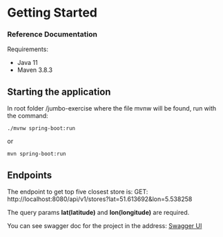 # Getting Started

### Reference Documentation

Requirements: 

 - Java 11
 - Maven 3.8.3


## Starting the application
In root folder /jumbo-exercise where the file mvnw will be found, run with the command:

    ./mvnw spring-boot:run

or 

    mvn spring-boot:run
    
## Endpoints
The endpoint to get top five closest store is:
GET: http://localhost:8080/api/v1/stores?lat=51.613692&lon=5.538258

The query params **lat(latitude)** and **lon(longitude)** are required.

You can see swagger doc for the project in the address:
[Swagger UI](http://localhost:8080/swagger-ui/)